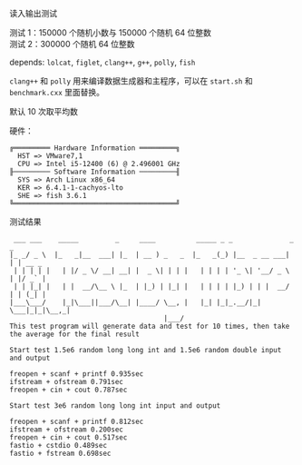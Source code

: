 读入输出测试

测试 1：150000 个随机小数与 150000 个随机 64 位整数  
测试 2：300000 个随机 64 位整数

depends: `lolcat`, `figlet`, `clang++`, `g++`, `polly`, `fish`

`clang++` 和 `polly` 用来编译数据生成器和主程序，可以在 `start.sh` 和 `benchmark.cxx` 里面替换。

默认 10 次取平均数


硬件：
```
╔═════════ Hardware Information ═════════╗
  HST => VMware7,1
  CPU => Intel i5-12400 (6) @ 2.496001 GHz
╟───────── Software Information ─────────╢
  SYS => Arch Linux x86_64
  KER => 6.4.1-1-cachyos-lto
  SHE => fish 3.6.1
╚════════════════════════════════════════╝
```

测试结果

```
 ___ ___    _____         _     ____          _____ _ _              _ _       
|_ _/ _ \  |_   _|__  ___| |_  | __ ) _   _  |_   _(_) |__  _ __ ___| | | __ _ 
 | | | | |   | |/ _ \/ __| __| |  _ \| | | |   | | | | '_ \| '__/ _ \ | |/ _` |
 | | |_| |   | |  __/\__ \ |_  | |_) | |_| |   | | | | |_) | | |  __/ | | (_| |
|___\___/    |_|\___||___/\__| |____/ \__, |   |_| |_|_.__/|_|  \___|_|_|\__,_|
                                      |___/                                    
This test program will generate data and test for 10 times, then take the average for the final result

Start test 1.5e6 random long long int and 1.5e6 random double input and output

freopen + scanf + printf 0.935sec
ifstream + ofstream 0.791sec
freopen + cin + cout 0.787sec

Start test 3e6 random long long int input and output

freopen + scanf + printf 0.812sec
ifstream + ofstream 0.200sec
freopen + cin + cout 0.517sec
fastio + cstdio 0.489sec
fastio + fstream 0.698sec
```
